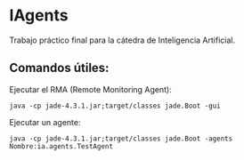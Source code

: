 IAgents
=======

Trabajo práctico final para la cátedra de Inteligencia Artificial.

## Comandos útiles:

Ejecutar el RMA (Remote Monitoring Agent):

`java -cp jade-4.3.1.jar;target/classes jade.Boot -gui`

Ejecutar un agente:

`java -cp jade-4.3.1.jar;target/classes jade.Boot -agents Nombre:ia.agents.TestAgent`
